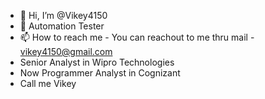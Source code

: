 - 👋 Hi, I’m @Vikey4150
- 🚨 Automation Tester
- 📫 How to reach me - You can reachout to me thru mail - vikey4150@gmail.com
- Senior Analyst in Wipro Technologies
- Now Programmer Analyst in Cognizant
- Call me Vikey
<!---
Vikey4150/Vikey4150 is a ✨ special ✨ repository because its `README.md` (this file) appears on your GitHub profile.
You can click the Preview link to take a look at your changes.
--->
